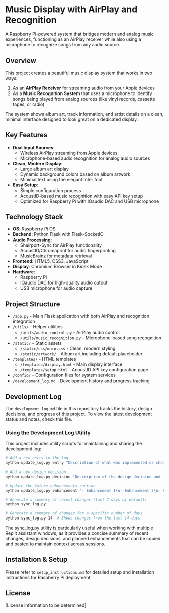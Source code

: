 # Music Display with AirPlay and Recognition

A Raspberry Pi-powered system that bridges modern and analog music experiences, functioning as an AirPlay receiver while also using a microphone to recognize songs from any audio source.

## Overview

This project creates a beautiful music display system that works in two ways:
1. As an **AirPlay Receiver** for streaming audio from your Apple devices
2. As a **Music Recognition System** that uses a microphone to identify songs being played from analog sources (like vinyl records, cassette tapes, or radio)

The system shows album art, track information, and artist details on a clean, minimal interface designed to look great on a dedicated display.

## Key Features

- **Dual Input Sources**:
  - Wireless AirPlay streaming from Apple devices
  - Microphone-based audio recognition for analog audio sources
- **Clean, Modern Display**:
  - Large album art display
  - Dynamic background colors based on album artwork
  - Minimal text using the elegant Inter font
- **Easy Setup**:
  - Simple configuration process
  - AcoustID-based music recognition with easy API key setup
  - Optimized for Raspberry Pi with IQaudio DAC and USB microphone

## Technology Stack

- **OS**: Raspberry Pi OS
- **Backend**: Python Flask with Flask-SocketIO
- **Audio Processing**:
  - Shairport-Sync for AirPlay functionality
  - AcoustID/Chromaprint for audio fingerprinting
  - MusicBrainz for metadata retrieval
- **Frontend**: HTML5, CSS3, JavaScript
- **Display**: Chromium Browser in Kiosk Mode
- **Hardware**: 
  - Raspberry Pi
  - IQaudio DAC for high-quality audio output
  - USB microphone for audio capture

## Project Structure

- `/app.py` - Main Flask application with both AirPlay and recognition integration
- `/utils/` - Helper utilities
  - `/utils/audio_control.py` - AirPlay audio control
  - `/utils/music_recognition.py` - Microphone-based song recognition
- `/static/` - Static assets
  - `/static/css/main.css` - Clean, modern styling
  - `/static/artwork/` - Album art including default placeholder
- `/templates/` - HTML templates
  - `/templates/display.html` - Main display interface
  - `/templates/setup.html` - AcoustID API key configuration page
- `/config/` - Configuration files for system services
- `/development_log.md` - Development history and progress tracking

## Development Log

The `development_log.md` file in this repository tracks the history, design decisions, and progress of this project. To view the latest development status and notes, check this file.

### Using the Development Log Utility

This project includes utility scripts for maintaining and sharing the development log:

```bash
# Add a new entry to the log
python update_log.py entry "Description of what was implemented or changed"

# Add a new design decision
python update_log.py decision "Description of the design decision and its rationale"

# Update the future enhancements section
python update_log.py enhancement "- Enhancement 1\n- Enhancement 2\n- Enhancement 3"

# Generate a summary of recent changes (last 7 days by default)
python sync_log.py

# Generate a summary of changes for a specific number of days
python sync_log.py 14  # Shows changes from the last 14 days
```

The sync_log.py utility is particularly useful when working with multiple Replit assistant windows, as it provides a concise summary of recent changes, design decisions, and planned enhancements that can be copied and pasted to maintain context across sessions.

## Installation & Setup

Please refer to `setup_instructions.md` for detailed setup and installation instructions for Raspberry Pi deployment.

## License

[License information to be determined]